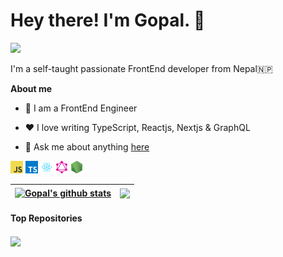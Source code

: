 # Hey there! I'm Gopal. 🦈
![](https://komarev.com/ghpvc/?username=gopaladhikari)

I'm a self-taught passionate FrontEnd developer from Nepal🇳🇵

**About me**

- 💼 I am a FrontEnd Engineer

- ❤️ I love writing TypeScript, Reactjs, Nextjs & GraphQL

- 💬 Ask me about anything [here](https://github.com/gopaladhikari/gopaladhikari/issues)

<code><img height="20" alt="javascript" src="https://raw.githubusercontent.com/github/explore/80688e429a7d4ef2fca1e82350fe8e3517d3494d/topics/javascript/javascript.png"></code>
<code><img height="20" alt="typescript" src="https://raw.githubusercontent.com/github/explore/80688e429a7d4ef2fca1e82350fe8e3517d3494d/topics/typescript/typescript.png"></code>
<code><img height="20" alt="react" src="https://raw.githubusercontent.com/github/explore/80688e429a7d4ef2fca1e82350fe8e3517d3494d/topics/react/react.png"></code>
<code><img height="20" alt="graphql" src="https://raw.githubusercontent.com/github/explore/5c058a388828bb5fde0bcafd4bc867b5bb3f26f3/topics/graphql/graphql.png"></code>
<code><img height="20" alt="nodejs" src="https://raw.githubusercontent.com/github/explore/80688e429a7d4ef2fca1e82350fe8e3517d3494d/topics/nodejs/nodejs.png"></code>

| <a href="https://github.com/gopaladhikari/github-readme-stats"><img align="center" src="https://github-readme-stats.vercel.app/api?username=gopaladhikari&show_icons=true&include_all_commits=true&theme=buefy&hide_border=true" alt="Gopal's github stats" /></a> | <a href="https://github.com/gopaladhikari/github-readme-stats"><img align="center" src="https://github-readme-stats.vercel.app/api/top-langs/?username=gopaladhikari&layout=compact&theme=buefy&hide_border=true" /></a> |
| ------------------------------------------------------------------------------------------------------------------------------------------------------------------------------------------------------------------------------------------------------------------ | ------------------------------------------------------------------------------------------------------------------------------------------------------------------------------------------------------------------------ |

#### Top Repositories

<a href="https://github.com/gopaladhikari/github-readme-stats">
  <img align="center" src="https://github-readme-stats.vercel.app/api/pin/?username=anuraghazra&repo=github-readme-stats&theme=buefy" />
</a>
